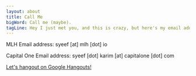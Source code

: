```yaml
---
layout: about
title: Call Me
bigWord: Call me (maybe).
tagLine: Hey I just met you, and this is crazy, but here's my email address, and Google Hangouts.
---
```


MLH Email address: syeef [at] mlh [dot] io

Capital One Email address: syeef [dot] karim [at] capitalone [dot] com

<a id="links" href="https://hangouts.google.com/hangouts/_/majorleaguehacking.com/hey?hl=en&authuser=0" target="_blank">Let's hangout on Google Hangouts!</a>